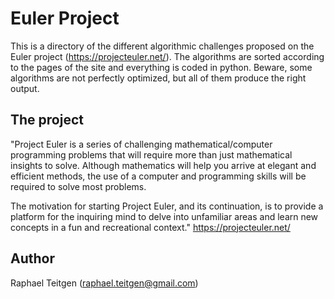 # Euler Project

This is a directory of the different algorithmic challenges proposed on the Euler project (https://projecteuler.net/). 
The algorithms are sorted according to the pages of the site and everything is coded in python.
Beware, some algorithms are not perfectly optimized, but all of them produce the right output.

## The project 

"Project Euler is a series of challenging mathematical/computer programming problems that will require more than just mathematical insights to solve. Although mathematics will help you arrive at elegant and efficient methods, the use of a computer and programming skills will be required to solve most problems.

The motivation for starting Project Euler, and its continuation, is to provide a platform for the inquiring mind to delve into unfamiliar areas and learn new concepts in a fun and recreational context."
https://projecteuler.net/

## Author
Raphael Teitgen (raphael.teitgen@gmail.com)